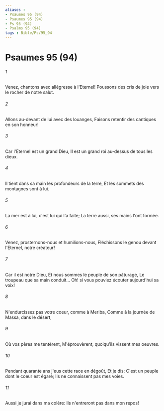 ```yaml
---
aliases : 
- Psaumes 95 (94)
- Psaumes 95 (94)
- Ps 95 (94)
- Psalms 95 (94)
tags : Bible/Ps/95_94
---
```


# Psaumes 95 (94)

###### 1
Venez, chantons avec allégresse à l'Eternel! Poussons des cris de joie vers le rocher de notre salut.
###### 2
Allons au-devant de lui avec des louanges, Faisons retentir des cantiques en son honneur!
###### 3
Car l'Eternel est un grand Dieu, Il est un grand roi au-dessus de tous les dieux.
###### 4
Il tient dans sa main les profondeurs de la terre, Et les sommets des montagnes sont à lui.
###### 5
La mer est à lui, c'est lui qui l'a faite; La terre aussi, ses mains l'ont formée.
###### 6
Venez, prosternons-nous et humilions-nous, Fléchissons le genou devant l'Eternel, notre créateur!
###### 7
Car il est notre Dieu, Et nous sommes le peuple de son pâturage, Le troupeau que sa main conduit... Oh! si vous pouviez écouter aujourd'hui sa voix!
###### 8
N'endurcissez pas votre coeur, comme à Meriba, Comme à la journée de Massa, dans le désert,
###### 9
Où vos pères me tentèrent, M'éprouvèrent, quoiqu'ils vissent mes oeuvres.
###### 10
Pendant quarante ans j'eus cette race en dégoût, Et je dis: C'est un peuple dont le coeur est égaré; Ils ne connaissent pas mes voies.
###### 11
Aussi je jurai dans ma colère: Ils n'entreront pas dans mon repos!

